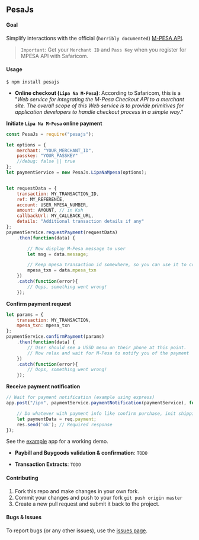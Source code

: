 ## PesaJs

#### Goal

Simplify interactions with the official (`horribly documented`) [M-PESA API](http://www.safaricom.co.ke/personal/m-pesa/do-more-with-m-pesa/m-pesa-api).

> `Important`: Get your `Merchant ID` and `Pass Key` when you register for MPESA API with Safaricom.

#### Usage


```shell
$ npm install pesajs

```


- **Online checkout (`Lipa Na M-Pesa`)**: According to Safaricom, this is a "*Web service for integrating the M-Pesa
Checkout API to a merchant site. The overall scope of this Web service is to provide primitives for application developers
to handle checkout process in a simple way*."

**Initiate `Lipa Na M-Pesa` online payment**

```javascript
const PesaJs = require("pesajs");

let options = {
    merchant: "YOUR_MERCHANT_ID",
    passkey: "YOUR_PASSKEY"
    //debug: false || true
};
let paymentService = new PesaJs.LipaNaMpesa(options);


let requestData = {
    transaction: MY_TRANSACTION_ID,
    ref: MY_REFERENCE,
    account: USER_MPESA_NUMBER,
    amount: AMOUNT, // in Ksh
    callbackUrl: MY_CALLBACK_URL,
    details: "Additional transaction details if any"
};
paymentService.requestPayment(requestData)
    .then(function(data) {

        // Now display M-Pesa message to user
        let msg = data.message;

        // Keep mpesa transaction id somewhere, so you can use it to confirm transaction (next step).
        mpesa_txn = data.mpesa_txn
    })
    .catch(function(error){
        // Oops, something went wrong!
    });

```

**Confirm payment request**

```javascript
let params = {
    transaction: MY_TRANSACTION,
    mpesa_txn: mpesa_txn
};
paymentService.confirmPayment(params)
    .then(function(data) {
        // User should see a USSD menu on their phone at this point.
        // Now relax and wait for M-Pesa to notify you of the payment
    })
    .catch(function(error){
        // Oops, something went wrong!
    });
```

**Receive payment notification**

```javascript
// Wait for payment notification (example using express)
app.post("/ipn", paymentService.paymentNotification(paymentService), function(req, res) {

    // Do whatever with payment info like confirm purchase, init shipping, send download link, etc.
    let paymentData = req.payment;
    res.send('ok'); // Required response
});

```

See the [example](example/app.js) app for a working demo.

- **Paybill and Buygoods validation &amp; confirmation**: `TODO`

- **Transaction Extracts**: `TODO`


#### Contributing

1. Fork this repo and make changes in your own fork.
2. Commit your changes and push to your fork `git push origin master`
3. Create a new pull request and submit it back to the project.


#### Bugs & Issues

To report bugs (or any other issues), use the [issues page](https://github.com/aksalj/pesajs/issues).
